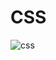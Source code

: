 # CSS

![css](https://media.geeksforgeeks.org/wp-content/cdn-uploads/20200121234029/Top-10-Projects-For-Beginners-To-Practice-HTML-and-CSS-Skills.jpg)
